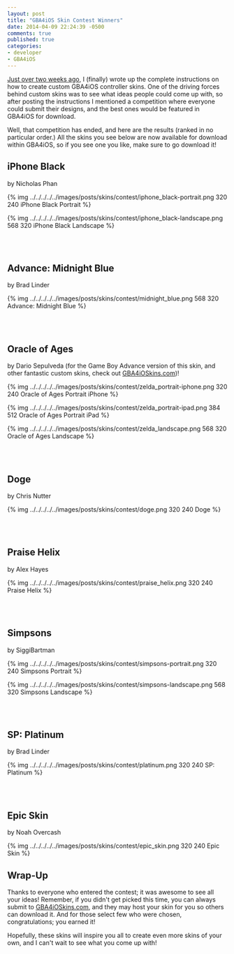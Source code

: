 ```yaml
---
layout: post
title: "GBA4iOS Skin Contest Winners"
date: 2014-04-09 22:24:39 -0500
comments: true
published: true
categories: 
- developer
- GBA4iOS
---
```


[Just over two weeks ago](http://rileytestut.com/blog/2014/03/23/gba4ios-custom-skin-tutorial/), I (finally) wrote up the complete instructions on how to create custom GBA4iOS controller skins. One of the driving forces behind custom skins was to see what ideas people could come up with, so after posting the instructions I mentioned a competition where everyone could submit their designs, and the best ones would be featured in GBA4iOS for download.

Well, that competition has ended, and here are the results (ranked in no particular order.) All the skins you see below are now available for download within GBA4iOS, so if you see one you like, make sure to go download it!

<!-- more -->

## iPhone Black
by Nicholas Phan

{% img ../../../../../images/posts/skins/contest/iphone_black-portrait.png 320 240 iPhone Black Portrait %}  

{% img ../../../../../images/posts/skins/contest/iphone_black-landscape.png 568 320 iPhone Black Landscape %}  

<br/>
<br/>

## Advance: Midnight Blue
by Brad Linder  

{% img ../../../../../images/posts/skins/contest/midnight_blue.png 568 320 Advance: Midnight Blue %}  

<br/>
<br/>

## Oracle of Ages
by Dario Sepulveda (for the Game Boy Advance version of this skin, and other fantastic custom skins, check out [GBA4iOSkins.com](http://www.gba4ioskins.com/))!  

{% img ../../../../../images/posts/skins/contest/zelda_portrait-iphone.png 320 240 Oracle of Ages Portrait iPhone %}  

{% img ../../../../../images/posts/skins/contest/zelda_portrait-ipad.png 384 512 Oracle of Ages Portrait iPad %}  

{% img ../../../../../images/posts/skins/contest/zelda_landscape.png 568 320 Oracle of Ages Landscape %} 

<br/>
<br/>

## Doge
by Chris Nutter  

{% img ../../../../../images/posts/skins/contest/doge.png 320 240 Doge %}  

<br/>
<br/>

## Praise Helix
by Alex Hayes  

{% img ../../../../../images/posts/skins/contest/praise_helix.png 320 240 Praise Helix %}  

<br/>
<br/>

## Simpsons
by SiggiBartman  

{% img ../../../../../images/posts/skins/contest/simpsons-portrait.png 320 240 Simpsons Portrait %}  

{% img ../../../../../images/posts/skins/contest/simpsons-landscape.png 568 320 Simpsons Landscape %}

<br/>
<br/>

## SP: Platinum
by Brad Linder  

{% img ../../../../../images/posts/skins/contest/platinum.png 320 240 SP: Platinum %}  

<br/>
<br/> 

## Epic Skin
by Noah Overcash  

{% img ../../../../../images/posts/skins/contest/epic_skin.png 320 240 Epic Skin %}  


## Wrap-Up

Thanks to everyone who entered the contest; it was awesome to see all your ideas! Remember, if you didn't get picked this time, you can always submit to [GBA4iOSkins.com](http://www.gba4ioskins.com/), and they may host your skin for you so others can download it. And for those select few who were chosen, congratulations; you earned it!

Hopefully, these skins will inspire you all to create even more skins of your own, and I can't wait to see what you come up with!